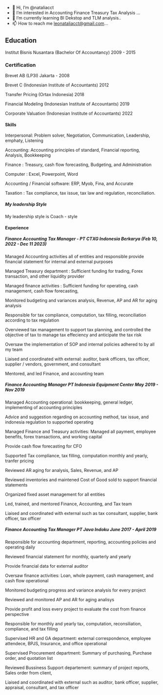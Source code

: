 - 👋 Hi, I’m @nataliacct
- 👀 I’m interested in Accounting Finance Treasury Tax Analysis  ...
- 🌱 I’m currently learning BI Dekstop and TLM analysis..
- 📫 How to reach me leonataliacct@gmail.com...



## Education 
Institut Bisnis Nusantara  (Bachelor Of Accountancy)
2009 - 2015


### Certification 
Brevet AB (LP3I) Jakarta - 2008

Brevet C (Indonesian Institute of Accountants) 2012

Transfer Pricing (Ortax Indonesia) 2018

Financial Modeling (Indonesian Institute of Accountants) 2019

Corporate Valuation (Indonesian Institute of Accountants) 2022



#### Skills 

Interpersonal: Problem solver, Negotiation, Communication, Leadership, emphaty, Listening 

Accounting: Accounting principles of standard, Financial reporting, Analysis, Bookkeeping

Finance : Treasury, cash flow forecasting, Budgeting, and Administration

Computer : Excel, Powerpoint, Word 

Accounting / Financial software: ERP, Myob, Fina, and Accurate 

Taxation : Tax compliance, tax issue, tax law and regulation, reconciliation. 


##### My leadership Style 

My leadership style is Coach - style


#### Experience 

##### Finance Accounting Tax Manager - PT CTXG Indonesia Berkarya (Feb 10, 2022 - Dec 11 2023)

Managed Accounting activities all of entities and responsible provide financial statement for internal and external purposes  

Managed Treasury department : Sufficient funding for trading, Forex transaction, and other liquidity provider  

Managed finance activities : Sufficient funding for operating, cash management, cash flow forecasting, 

Monitored budgeting and variances analysis, Revenue, AP and AR for aging analysis    

Responsible for tax compliance, computation, tax filling, reconciliation according to tax regulation

Overviewed tax management to support tax planning, and controlled the objective of tax to manage tax effeciency and anticipate the tax risk

Oversaw the implementation of SOP and internal policies adhered to by all my team 

Liaised and coordinated with external: auditor, bank officers, tax officer, supplier / vendors, government, and consultant 

Mentored, and led Finance, and accounting team 



##### Finance Accounting Manager PT Indonesia Equipment Center May 2019 - Nov 2019

Managed Accounting operational: bookkeeping, general ledger, implementing of accounting principles 

Advice and suggestion regarding on accounting method, tax issue, and indonesia regulation to supported operating  

Managed Finance and Treasury activities: Managed all payment, employee benefits, forex transactions, and working capital

Provide cash flow forecasting for CFO 

Supported Tax compliance, tax filling, computation monthly and yearly, tranfer pricing 

Reviewed AR aging for analysis, Sales, Revenue, and AP 

Reviewed inventories and maintened Cost of Good sold to support financial statements 

Organized fixed asset management for all entities

Led, trained, and mentored Finance, Accounting, and Tax team

Liaised and coordinated with external such as tax consultant, supplier, bank officer, tax officer


##### Finance Accounting Tax Manager  PT Java Indoku June 2017 - April 2019

Responsible for accounting department, reporting, accounting policies and operating daily

Reviewed financial statement for monthly, quarterly and yearly

Provide financial data for external auditor

Oversaw finance activities: Loan, whole payment, cash management, and cash flow operational 

Monitored budgeting progress and variance analysis for every project 

Reviewed and monitored AP and AR for aging analisys  

Provide profit and loss every project to evaluate the cost from finance perspective 

Responsible for monthly and yearly tax, computation, reconsiliation, compliance, and tax filling 

Supervised HR and GA department: external correspondence, employee attendece, BPJS, Insurance, and office operational 

Supervised Procurement department: Summary of purchasing, Purchase order, and quotation list 

Reviewed Bussiness Support departement: summary of project reports, Sales order from client,   

Liaised and coordinated with external such as auditor, bank officer, supplier, appraisal, consultant, and tax officer 




 





 



